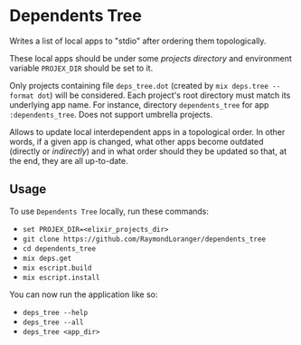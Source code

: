 # Dependents Tree

Writes a list of local apps to "stdio" after ordering them topologically.

These local apps should be under some _projects directory_
and environment variable `PROJEX_DIR` should be set to it.

Only projects containing file `deps_tree.dot` (created by
`mix deps.tree --format dot`) will be considered.
Each project's root directory must match its underlying app name.
For instance, directory `dependents_tree` for app `:dependents_tree`.
Does not support umbrella projects.

Allows to update local interdependent apps in a topological order.
In other words, if a given app is changed, what other apps become outdated
(directly or _indirectly_) and in what order should they be updated so that,
at the end, they are all up-to-date.

## Usage

To use `Dependents Tree` locally, run these commands:

  - `set PROJEX_DIR=<elixir_projects_dir>`
  - `git clone https://github.com/RaymondLoranger/dependents_tree`
  - `cd dependents_tree`
  - `mix deps.get`
  - `mix escript.build`
  - `mix escript.install`

You can now run the application like so:

  - `deps_tree --help`
  - `deps_tree --all`
  - `deps_tree <app_dir>`
